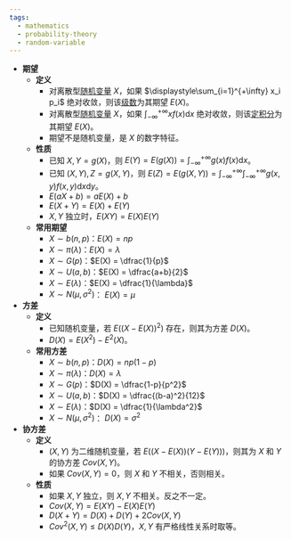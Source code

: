 ```yaml
---
tags:
  - mathematics
  - probability-theory
  - random-variable
---
```

- **期望**
    - **定义**
        - 对离散型[随机变量](/pages/mathematics/probability-theory/random-variable.md) $X$，如果 $\displaystyle\sum_{i=1}^{+\infty} x_i p_i$ 绝对收敛，则该[级数](/pages/mathematics/calculus/series.md)为其期望 $E(X)$。
        - 对离散型[随机变量](/pages/mathematics/probability-theory/random-variable.md) $X$，如果 $\displaystyle\int_{-\infty}^{+\infty} xf(x)\mathrm dx$ 绝对收敛，则该[定积分](/pages/mathematics/calculus/definite-integral.md)为其期望 $E(X)$。
        - 期望不是随机变量，是 $X$ 的数字特征。
    - **性质**
        - 已知 $X,Y=g(X)$，则 $E(Y) = E(g(X)) =\displaystyle\int_{-\infty}^{+\infty} g(x) f(x) \mathrm dx$。
        - 已知 $(X,Y),Z=g(X,Y)$，则 $E(Z) = E(g(X,Y)) = \displaystyle\int_{-\infty}^{+\infty}\int_{-\infty}^{+\infty} g(x,y) f(x,y) \mathrm dx\mathrm dy$。
        - $E(aX+b) = a E(X)+b$
        - $E(X+Y) = E(X) + E(Y)$
        - $X,Y$ 独立时，$E(XY) = E(X)E(Y)$
    - **常用期望**
        - $X \sim b(n,p)$：$E(X) = np$
        - $X \sim \pi(\lambda)$：$E(X) = \lambda$
        - $X \sim G(p)$：$E(X) = \dfrac{1}{p}$
        - $X \sim U(a,b)$：$E(X) = \dfrac{a+b}{2}$
        - $X \sim E(\lambda)$：$E(X) = \dfrac{1}{\lambda}$
        - $X \sim N(\mu,\sigma^2)$： $E(X) = \mu$
- **方差**
    - **定义**
        - 已知随机变量，若 $E((X-E(X))^2)$ 存在，则其为方差 $D(X)$。
        - $D(X)=E(X^2)-E^2(X)$。
    - **常用方差**
        - $X \sim b(n,p)$：$D(X) = np(1-p)$
        - $X \sim \pi(\lambda)$：$D(X) = \lambda$
        - $X \sim G(p)$：$D(X) = \dfrac{1-p}{p^2}$
        - $X \sim U(a,b)$：$D(X) = \dfrac{(b-a)^2}{12}$
        - $X \sim E(\lambda)$：$D(X) = \dfrac{1}{\lambda^2}$
        - $X \sim N(\mu,\sigma^2)$： $D(X) = \sigma^2$
- **协方差**
    - **定义**
        - $(X,Y)$ 为二维随机变量，若 $E((X - E(X))(Y-E(Y)))$，则其为 $X$ 和 $Y$ 的协方差 $Cov(X,Y)$。
        - 如果 $Cov(X,Y)=0$，则 $X$ 和 $Y$ 不相关，否则相关。
    - **性质**
        - 如果 $X,Y$ 独立，则 $X,Y$ 不相关。反之不一定。
        - $Cov(X,Y)=E(XY)-E(X)E(Y)$
        - $D(X+Y)=D(X)+D(Y)+2Cov(X,Y)$
        - $Cov^2(X,Y) \le D(X)D(Y)$，$X,Y$ 有严格线性关系时取等。
